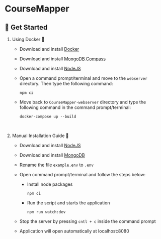 # CourseMapper

## 🚀 Get Started

1. Using Docker 🐳

   - Download and install [Docker](https://www.docker.com/products/docker-desktop)

   - Download and install [MongoDB Compass](https://www.mongodb.com/try/download/compass)

   - Download and install [NodeJS](https://nodejs.org/en/)

   - Open a command prompt/terminal and move to the `webserver` directory. Then type the following command:

     ```
     npm ci
     ```

   - Move back to `CourseMapper-webserver` directory and type the following command in the command prompt/terminal:

     ```
     docker-compose up --build
     ```

<br/>

2.  Manual Installation Guide 🔨

    - Download and install [NodeJS](https://nodejs.org/en/)

    - Download and install [MongoDB](https://www.mongodb.com/try/download/community)

    - Rename the file `example.env` to `.env`

    - Open command prompt/terminal and follow the steps below:

      - Install node packages

        ```
        npm ci
        ```

      - Run the script and starts the application

        ```
        npm run watch:dev
        ```

    - Stop the server by pressing `cntl + c` inside the command prompt

    - Application will open automatically at localhost:8080
